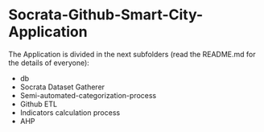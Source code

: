 # Socrata-Github-Smart-City-Application
The Application is divided in the next subfolders (read the README.md for the details of everyone):
- db
- Socrata Dataset Gatherer
- Semi-automated-categorization-process
- Github ETL
- Indicators calculation process
- AHP 

